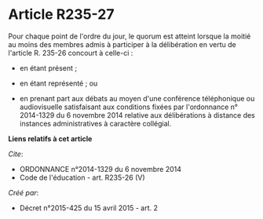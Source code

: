 # Article R235-27

Pour chaque point de l'ordre du jour, le quorum est atteint lorsque la moitié au moins des membres admis à participer à la
délibération en vertu de l'article R. 235-26 concourt à celle-ci :

- en étant présent ;

- en étant représenté ; ou

- en prenant part aux débats au moyen d'une conférence téléphonique ou audiovisuelle satisfaisant aux conditions fixées par
l'ordonnance n° 2014-1329 du 6 novembre 2014 relative aux délibérations à distance des instances administratives à caractère
collégial.

**Liens relatifs à cet article**

_Cite_:

  - ORDONNANCE n°2014-1329 du 6 novembre 2014
  - Code de l'éducation - art. R235-26 (V)

_Créé par_:

  - Décret n°2015-425 du 15 avril 2015 - art. 2
